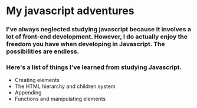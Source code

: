 # My javascript adventures

### I've always neglected studying javascript because it involves a lot of front-end development. However, I do actually enjoy the freedom you have when developing in Javascript. The possibilities are endless.

### Here's a list of things I've learned from studying Javascript.

* Creating elements
* The HTML hierarchy and children system
* Appending
* Functions and manipulating elements